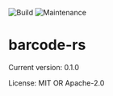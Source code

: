 ![Build](https://img.shields.io/badge/Build-Passing-brightgreen)
![Maintenance](https://img.shields.io/badge/maintenance-activly--developed-brightgreen.svg)

# barcode-rs



Current version: 0.1.0


License: MIT OR Apache-2.0
